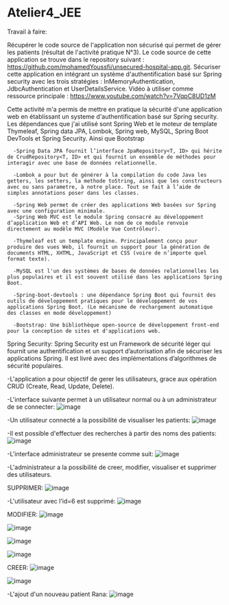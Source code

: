 # Atelier4_JEE
Travail à faire:

Récupérer le code source de l'application non sécurisé qui permet de gérer les patients (résultat de l'activité pratique N°3). Le code source de cette application se trouve dans le repository suivant : https://github.com/mohamedYoussfi/unsecured-hospital-app.git.
Sécuriser cette application en intégrant un système d'authentification basé sur Spring security avec les trois stratégies : InMemoryAuthentication, JdbcAuthentication et UserDetailsService.
Vidéo à utiliser comme ressource principale : https://www.youtube.com/watch?v=7VqpC8UD1zM

Cette activité m'a permis de mettre en pratique la sécurité d'une application web en établissant un systeme d'authentification basé sur Spring security.
Les dépendances que j'ai utilisé sont Spring Web et le moteur de template Thymeleaf, Spring data JPA, Lombok, Spring web, MySQL, Spring Boot DevTools et Spring Security. Ainsi que Bootstrap
   
      -Spring Data JPA fournit l’interface JpaRepository<T, ID> qui hérite de CrudRepository<T, ID> et qui fournit un ensemble de méthodes pour interagir avec une base de données relationnelle.
    
      -Lombok a pour but de générer à la compilation du code Java les getters, les setters, la methode toString, ainsi que les constructeurs avec ou sans parametre, à notre place. Tout se fait à l’aide de simples annotations poser dans les classes.
    
      -Spring Web permet de créer des applications Web basées sur Spring avec une configuration minimale.
      -Spring Web MVC est le module Spring consacré au développement d’application Web et d’API Web. Le nom de ce module renvoie directement au modèle MVC (Modèle Vue Contrôleur).

      -Thymeleaf est un template engine. Principalement conçu pour produire des vues Web, il fournit un support pour la génération de documents HTML, XHTML, JavaScript et CSS (voire de n’importe quel format texte).
  
      -MySQL est l'un des systèmes de bases de données relationnelles les plus populaires et il est souvent utilisé dans les applications Spring Boot.
  
      -Spring-boot-devtools : une dépendance Spring Boot qui fournit des outils de développement pratiques pour le développement de vos applications Spring Boot. (Le mécanisme de rechargement automatique des classes en mode développement)
  
      -Bootstrap: Une bibliothèque open-source de développement front-end pour la conception de sites et d'applications web.
  
Spring Security:
Spring Security est un Framework de sécurité léger qui fournit une authentification et un support d’autorisation afin de sécuriser les applications Spring. Il est livré avec des implémentations d’algorithmes de sécurité populaires.


-L'application a pour objectif de gerer les utilisateurs, grace aux opération CRUD (Create, Read, Update, Delete).

-L'interface suivante permet à un utilisateur normal ou à un administrateur de se connecter:
![image](https://user-images.githubusercontent.com/93864104/232748965-39d0a713-4d0e-46f8-85b1-d60cbd35aea2.png)

-Un utilisateur connecté a la possibilité de visualiser les patients:
![image](https://user-images.githubusercontent.com/93864104/232750038-b5a6421f-9991-46ed-be36-aee0d3c7540e.png)

-Il est possible d'effectuer des recherches à partir des noms des patients:
![image](https://user-images.githubusercontent.com/93864104/232750754-018b252f-4a4a-48f5-acbb-33d4635bfde5.png)

-L'interface administrateur se presente comme suit:
![image](https://user-images.githubusercontent.com/93864104/232751247-5db531a5-63e5-4b20-aa00-df7d0250d18d.png)

-L'administrateur a la possibilité de creer, modifier, visualiser et supprimer des utilisateurs.

SUPPRIMER:
![image](https://user-images.githubusercontent.com/93864104/232754128-fe90033c-2606-4736-b6f5-8b303d2075b2.png)

-L'utilisateur avec l'id=6 est supprimé:
![image](https://user-images.githubusercontent.com/93864104/232754221-c1ecdb57-4501-4add-a3d0-9d1534e5d92d.png)

MODIFIER:
![image](https://user-images.githubusercontent.com/93864104/232755106-6def0b19-c243-4ab4-a975-ab67dccae31f.png)

![image](https://user-images.githubusercontent.com/93864104/232754830-036736ff-aa5a-4d9a-aed8-206332770185.png)

![image](https://user-images.githubusercontent.com/93864104/232798160-6134f737-0100-4223-a569-12769d67a6d1.png)

![image](https://user-images.githubusercontent.com/93864104/232798321-740b4d6a-6dff-4540-b3b9-7c606fe42951.png)

CREER:
![image](https://user-images.githubusercontent.com/93864104/232755609-709cb498-f4a7-4a49-821d-9f67733ff115.png)

![image](https://user-images.githubusercontent.com/93864104/232756127-76508815-3ee4-4897-ad09-08ebe9b8f898.png)

-L'ajout d'un nouveau patient Rana:
![image](https://user-images.githubusercontent.com/93864104/232756364-a15183cf-88c9-4bbc-8fd0-6334eb7882e3.png)






